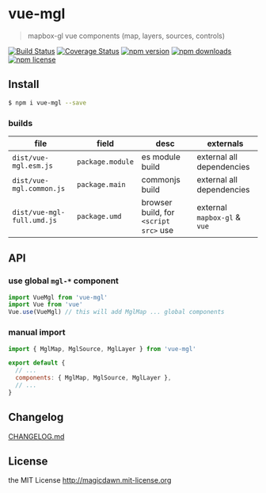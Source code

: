 # vue-mgl

> mapbox-gl vue components (map, layers, sources, controls)

[![Build Status](https://img.shields.io/travis/magicdawn/vue-mgl.svg?style=flat-square)](https://travis-ci.org/magicdawn/vue-mgl)
[![Coverage Status](https://img.shields.io/codecov/c/github/magicdawn/vue-mgl.svg?style=flat-square)](https://codecov.io/gh/magicdawn/vue-mgl)
[![npm version](https://img.shields.io/npm/v/vue-mgl.svg?style=flat-square)](https://www.npmjs.com/package/vue-mgl)
[![npm downloads](https://img.shields.io/npm/dm/vue-mgl.svg?style=flat-square)](https://www.npmjs.com/package/vue-mgl)
[![npm license](https://img.shields.io/npm/l/vue-mgl.svg?style=flat-square)](http://magicdawn.mit-license.org)

## Install

```sh
$ npm i vue-mgl --save
```

### builds

| file                       | field            | desc                                  | externals                    |
| -------------------------- | ---------------- | ------------------------------------- | ---------------------------- |
| `dist/vue-mgl.esm.js`      | `package.module` | es module build                       | external all dependencies    |
| `dist/vue-mgl.common.js`   | `package.main`   | commonjs build                        | external all dependencies    |
| `dist/vue-mgl-full.umd.js` | `package.umd`    | browser build, for `<script src>` use | external `mapbox-gl` & `vue` |

## API

### use global `mgl-*` component

```js
import VueMgl from 'vue-mgl'
import Vue from 'vue'
Vue.use(VueMgl) // this will add MglMap ... global components
```

### manual import

```js
import { MglMap, MglSource, MglLayer } from 'vue-mgl'

export default {
  // ...
  components: { MglMap, MglSource, MglLayer },
  // ...
}
```

## Changelog

[CHANGELOG.md](CHANGELOG.md)

## License

the MIT License http://magicdawn.mit-license.org
